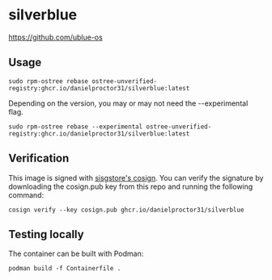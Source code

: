 # silverblue

https://github.com/ublue-os

## Usage
```
sudo rpm-ostree rebase ostree-unverified-registry:ghcr.io/danielproctor31/silverblue:latest
```

Depending on the version, you may or may not need the --experimental flag.
```
sudo rpm-ostree rebase --experimental ostree-unverified-registry:ghcr.io/danielproctor31/silverblue:latest
```

## Verification
This image is signed with [sisgstore's cosign](https://docs.sigstore.dev/cosign/overview/). You can verify the signature by downloading the cosign.pub key from this repo and running the following command:

```
cosign verify --key cosign.pub ghcr.io/danielproctor31/silverblue
```

## Testing locally

The container can be built with Podman:
```
podman build -f Containerfile .
```
